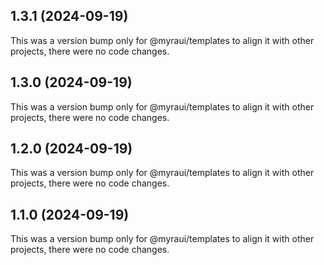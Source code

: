 ## 1.3.1 (2024-09-19)

This was a version bump only for @myraui/templates to align it with other projects, there were no code changes.

## 1.3.0 (2024-09-19)

This was a version bump only for @myraui/templates to align it with other projects, there were no code changes.

## 1.2.0 (2024-09-19)

This was a version bump only for @myraui/templates to align it with other projects, there were no code changes.

## 1.1.0 (2024-09-19)

This was a version bump only for @myraui/templates to align it with other projects, there were no code changes.
